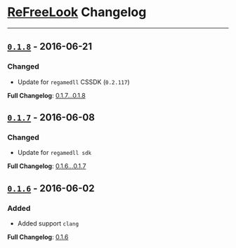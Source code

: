 # [ReFreeLook](https://github.com/rehlds/ReFreeLook) Changelog

---

## [`0.1.8`](https://github.com/rehlds/ReFreeLook/releases/tag/0.1.8) - 2016-06-21

### Changed
- Update for `regamedll` CSSDK (`0.2.117`)

**Full Changelog**: [0.1.7...0.1.8](https://github.com/rehlds/ReFreeLook/compare/0.1.7...0.1.8)


## [`0.1.7`](https://github.com/rehlds/ReFreeLook/releases/tag/0.1.7) - 2016-06-08

### Changed
- Update for `regamedll sdk`

**Full Changelog**: [0.1.6...0.1.7](https://github.com/rehlds/ReFreeLook/compare/0.1.6...0.1.7)


## [`0.1.6`](https://github.com/rehlds/ReFreeLook/releases/tag/0.1.6) - 2016-06-02

### Added
- Added support `clang`

**Full Changelog**: [0.1.6](https://github.com/rehlds/ReFreeLook/commits/0.1.6)
